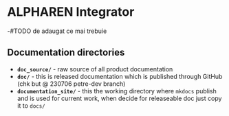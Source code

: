 # ALPHAREN Integrator


-#TODO de adaugat ce mai trebuie
## Documentation directories

* **`doc_source/`** - raw source of all product documentation
* **`doc/`** - this is released documentation which is published through GitHub (chk but @ 230706 petre-dev branch)
* **`documentation_site/`** - this the working directory where `mkdocs` publish and is used for current work, when decide for releaseable doc just copy it to `docs/`



